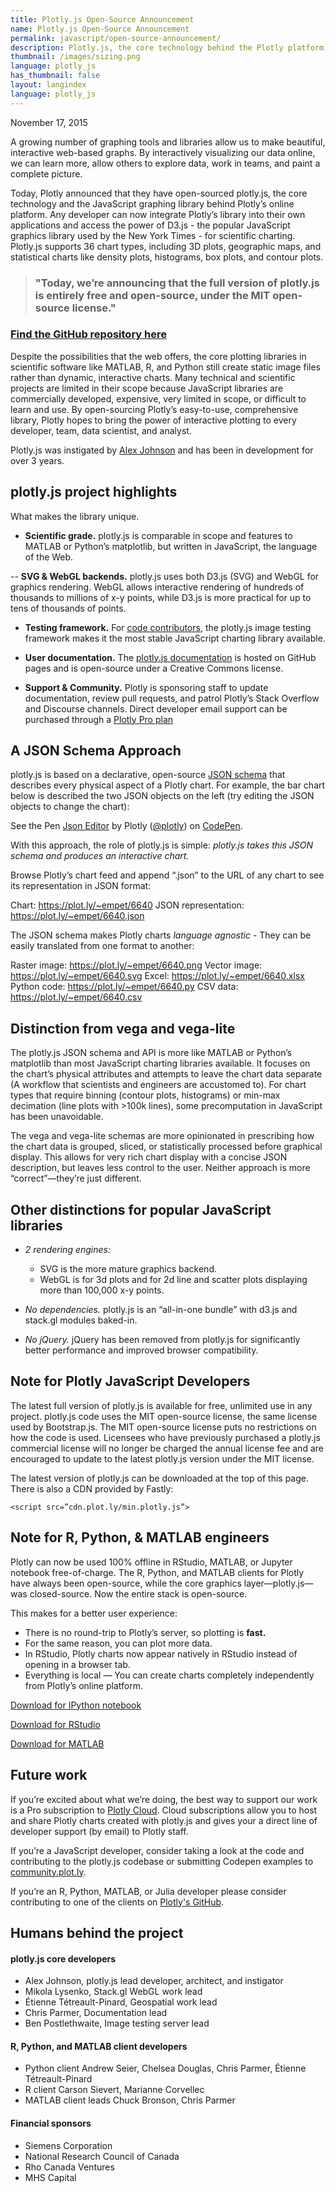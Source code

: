 ```yaml
---
title: Plotly.js Open-Source Announcement
name: Plotly.js Open-Source Announcement
permalink: javascript/open-source-announcement/
description: Plotly.js, the core technology behind the Plotly platform, is now open-source
thumbnail: /images/sizing.png
language: plotly_js
has_thumbnail: false
layout: langindex
language: plotly_js
---
```


November 17, 2015

A growing number of graphing tools and libraries allow us to make beautiful, interactive web-based graphs. By interactively visualizing our data online, we can learn more, allow others to explore data, work in teams, and paint a complete picture.

Today, Plotly announced that they have open-sourced plotly.js, the core technology and the  JavaScript graphing library behind Plotly’s online platform. Any developer can now integrate Plotly’s library into their own applications and access the power of D3.js - the popular JavaScript graphics library used by the New York Times - for scientific charting. Plotly.js supports 36 chart types, including 3D plots, geographic maps, and statistical charts like density plots, histograms, box plots, and contour plots.

> ### "Today, we’re announcing that the full version of plotly.js is entirely  free and open-source, under the MIT open-source license."

### [Find the GitHub repository here](https://github.com/plotly/plotlyjs)

Despite the possibilities that the web offers, the core plotting libraries in scientific software like MATLAB, R, and Python still create static image files rather than dynamic, interactive charts. Many technical and scientific projects are limited in their scope because JavaScript libraries are commercially developed, expensive, very limited in scope, or difficult to learn and use. By open-sourcing Plotly’s easy-to-use, comprehensive library, Plotly hopes to bring the power of interactive plotting to every developer, team, data scientist, and analyst.

Plotly.js was instigated by [Alex Johnson](http://environment.harvard.edu/about/fellows/alex-johnson) and has been in development for over 3 years. 

## plotly.js project highlights

What makes the library unique.

- **Scientific grade.** plotly.js is comparable in scope and features to MATLAB or Python’s matplotlib, but written in JavaScript, the language of the Web. 

-- **SVG & WebGL backends.** plotly.js uses both D3.js (SVG) and WebGL for graphics rendering. WebGL allows interactive rendering of hundreds of thousands to millions of x-y points, while D3.js is more practical for up to tens of thousands of points.

- **Testing framework.** For [code contributors](https://github.com/plotly/plotlyjs/graphs/contributors), the plotly.js image testing framework makes it the most stable JavaScript charting library available. 

- **User documentation.** The [plotly.js documentation](https://plot.ly/javascript) is hosted on GitHub pages and is open-source under a Creative Commons license. 

- **Support & Community.** Plotly is sponsoring staff to update documentation, review pull requests, and patrol Plotly’s Stack Overflow and Discourse channels. Direct developer email support can be purchased through a [Plotly Pro plan](https://plot.ly/products/cloud/)

## A JSON Schema Approach

plotly.js is based on a declarative, open-source [JSON schema](http://help.plot.ly/json-chart-schema/) that describes every physical aspect of a Plotly chart. For example, the bar chart below is described the two JSON objects on the left (try editing the JSON objects to change the chart):

<p data-height="580" data-theme-id="15263" data-slug-hash="XmxaXY" data-default-tab="result" data-user="plotly" class='codepen'>See the Pen <a href='http://codepen.io/plotly/pen/XmxaXY/'>Json Editor</a> by Plotly (<a href='http://codepen.io/plotly'>@plotly</a>) on <a href='http://codepen.io'>CodePen</a>.</p>
<script async src="//assets.codepen.io/assets/embed/ei.js"></script>

With this approach, the role of plotly.js is simple: *plotly.js takes this JSON schema and produces an interactive chart.*

Browse Plotly’s chart feed and append “.json” to the URL of any chart to see its representation in JSON format:

Chart: https://plot.ly/~empet/6640
JSON representation: https://plot.ly/~empet/6640.json

The JSON schema makes Plotly charts *language agnostic* - They can be easily translated from one format to another:

Raster image: https://plot.ly/~empet/6640.png
Vector image: https://plot.ly/~empet/6640.svg
Excel: https://plot.ly/~empet/6640.xlsx
Python code: https://plot.ly/~empet/6640.py
CSV data: https://plot.ly/~empet/6640.csv

## Distinction from vega and vega-lite

The plotly.js JSON schema and API is more like MATLAB or Python’s matplotlib than most JavaScript charting libraries available. It focuses on the chart’s physical attributes and attempts to leave the chart data separate (A workflow that scientists and engineers are accustomed to). For chart types that require binning (contour plots, histograms) or min-max decimation (line plots with >100k lines), some precomputation in JavaScript has been unavoidable. 

The vega and vega-lite schemas are more opinionated in prescribing how the chart data is grouped, sliced, or statistically processed before graphical display. This allows for very rich chart display with a concise JSON description, but leaves less control to the user. Neither approach is more “correct”—they’re just different.

## Other distinctions for popular JavaScript  libraries

- *2 rendering engines:*
  - SVG is the more mature graphics backend. 
  - WebGL is for 3d plots and for 2d line and scatter plots displaying more than 100,000 x-y points.

- *No dependencies.* plotly.js is an “all-in-one bundle” with d3.js and stack.gl modules baked-in.

- *No jQuery.* jQuery has been removed from plotly.js for significantly better performance and improved browser compatibility.

## Note for Plotly JavaScript Developers

The latest full version of plotly.js is available for free, unlimited use in any project. plotly.js code uses the MIT open-source license, the same license used by Bootstrap.js. The MIT open-source license puts no restrictions on how the code is used. Licensees who have previously purchased a plotly.js commercial license will no longer be charged the annual license fee and are encouraged to update to the latest plotly.js version under the MIT license.

The latest version of plotly.js can be downloaded at the top of this page. There is also a CDN provided by Fastly:

```<script src=”cdn.plot.ly/min.plotly.js”>```

## Note for R, Python, & MATLAB engineers

Plotly can now be used 100% offline in RStudio, MATLAB, or Jupyter notebook free-of-charge. The R, Python, and MATLAB clients for Plotly have always been open-source, while the core graphics layer—plotly.js—was closed-source. Now the entire stack is open-source.

This makes for a better user experience:

- There is no round-trip to Plotly’s server, so plotting is **fast.**
- For the same reason, you can plot more data.
- In RStudio, Plotly charts now appear natively in RStudio instead of opening in a browser tab.
- Everything is local — You can create charts completely independently from Plotly’s online platform.

[Download for IPython notebook](https://plot.ly/python/getting-started/)

[Download for RStudio](https://plot.ly/r/getting-started/)

[Download for MATLAB](https://plot.ly/matlab/getting-started/)

## Future work

If you’re excited about what we’re doing, the best way to support our work is a Pro subscription to [Plotly Cloud](https://plot.ly/products/cloud/). Cloud subscriptions allow you to host and share Plotly charts created with plotly.js and gives your a direct line of developer support (by email) to Plotly staff. 

If you’re a JavaScript developer,  consider taking a look at the code and contributing to the plotly.js codebase or submitting Codepen examples to [community.plot.ly](http://community.plot.ly/c/plotly-js).

If you’re an R, Python, MATLAB, or Julia developer please consider contributing to one of the clients on [Plotly's GitHub](http://github.com/plotly/).

## Humans behind the project

#### plotly.js core developers

- Alex Johnson, plotly.js lead developer, architect, and instigator
- Mikola Lysenko, Stack.gl WebGL work lead
- Étienne Tétreault-Pinard, Geospatial work lead
- Chris Parmer, Documentation lead
- Ben Postlethwaite, Image testing server lead

#### R, Python, and MATLAB client developers

- Python client
  Andrew Seier, Chelsea Douglas, Chris Parmer, Étienne Tétreault-Pinard
- R client
  Carson Sievert, Marianne Corvellec
- MATLAB client leads
  Chuck Bronson, Chris Parmer

#### Financial sponsors

- Siemens Corporation
- National Research Council of Canada
- Rho Canada Ventures
- MHS Capital



